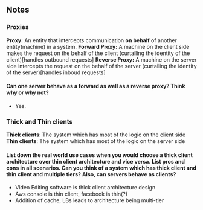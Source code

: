 ## Notes


### Proxies
**Proxy:** An entity that intercepts communication __on behalf__ of another entity(machine) in a system.
**Forward Proxy:** A machine on the client side makes the request on the behalf of the client (curtailing the identity of the client)[handles outbound requests]
**Reverse Proxy:** A machine on the server side intercepts the request on the behalf of the server (curtailing the identity of the server)[handles inboud requests]

#### Can one server behave as a forward as well as a reverse proxy? Think why or why not?
- Yes.  


### Thick and Thin clients
**Thick clients**: The system which has most of the logic on the client side
**Thin clients**: The system which has most of the logic on the server side

#### List down the real world use cases when you would choose a thick client architecture over thin client architecture and vice versa. List pros and cons in all scenarios. Can you think of a system which has thick client and thin client and multiple tiers? Also, can servers behave as clients?
- Video Editing software is thick client architecture design
- Aws console is thin client, facebook is thin(?)
- Addition of cache, LBs leads to architecture being multi-tier

